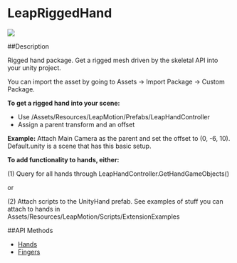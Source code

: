 LeapRiggedHand
=====

<img src="https://leapmotion-leapdev-production.s3.amazonaws.com/uploads/library/thumbnail_image/a2e7d4bf-b95a-4036-b4b6-d70e208f2b83.png">

##Description

Rigged hand package. Get a rigged mesh driven by the skeletal API into your unity project.

You can import the asset by going to Assets -> Import Package -> Custom Package.

**To get a rigged hand into your scene:**
- Use /Assets/Resources/LeapMotion/Prefabs/LeapHandController
- Assign a parent transform and an offset

**Example:**
Attach Main Camera as the parent and set the offset to (0, -6, 10). Default.unity is a scene that has this basic setup.

**To add functionality to hands, either:**

(1) Query for all hands through LeapHandController.GetHandGameObjects()

or

(2) Attach scripts to the UnityHand prefab. See examples of stuff you can attach to hands in Assets/Resources/LeapMotion/Scripts/ExtensionExamples

##API Methods
* [Hands](https://developer.leapmotion.com/documentation/skeletal/csharp/api/Leap.Hand.html)
* [Fingers](https://developer.leapmotion.com/documentation/skeletal/csharp/api/Leap.Finger.html)
